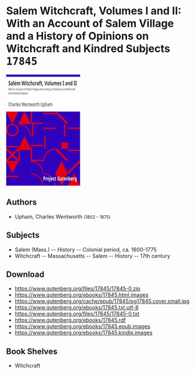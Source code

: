 # Salem Witchcraft, Volumes I and II: With an Account of Salem Village and a History of Opinions on Witchcraft and Kindred Subjects <kbd>17845</kbd>

![](./cover.medium.jpg "")

## Authors


 - Upham, Charles Wentworth <small>(1802 - 1875)</small>

## Subjects


 - Salem (Mass.) -- History -- Colonial period, ca. 1600-1775
 - Witchcraft -- Massachusetts -- Salem -- History -- 17th century

## Download


 - https://www.gutenberg.org/files/17845/17845-0.zip
 - https://www.gutenberg.org/ebooks/17845.html.images
 - https://www.gutenberg.org/cache/epub/17845/pg17845.cover.small.jpg
 - https://www.gutenberg.org/ebooks/17845.txt.utf-8
 - https://www.gutenberg.org/files/17845/17845-0.txt
 - https://www.gutenberg.org/ebooks/17845.rdf
 - https://www.gutenberg.org/ebooks/17845.epub.images
 - https://www.gutenberg.org/ebooks/17845.kindle.images

## Book Shelves


 - Witchcraft
